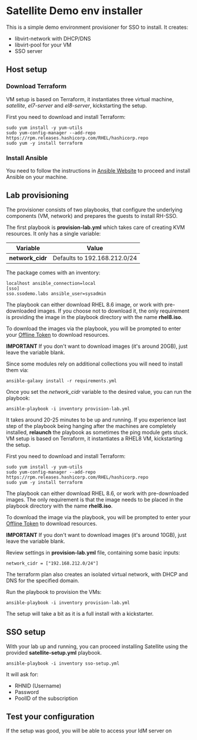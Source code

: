 # Satellite Demo env installer

This is a simple demo environment provisioner for SSO to install.
It creates:

- libvirt-network with DHCP/DNS
- libvirt-pool for your VM
- SSO server 

## Host setup

### Download Terraform

VM setup is based on Terraform, it instantiates three virtual machine, *satellite*, *el7-server* and *el8-server*, kickstarting the setup.

First you need to download and install Terraform:

    sudo yum install -y yum-utils
    sudo yum-config-manager --add-repo https://rpm.releases.hashicorp.com/RHEL/hashicorp.repo
    sudo yum -y install terraform

### Install Ansible

You need to follow the instructions in [Ansible Website](https://docs.ansible.com/ansible/latest/installation_guide/intro_installation.html#installing-the-ansible-community-package) to proceed and install Ansible on your machine.

## Lab provisioning

The provisioner consists of two playbooks, that configure the underlying components (VM, network) and prepares the guests to install RH-SSO.

The first playbook is **provision-lab.yml** which takes care of creating KVM resources. It only has a single variable: 

| Variable | Value |
|--|--|
| **network_cidr** | Defaults to 192.168.212.0/24 |

The package comes with an inventory:

    localhost ansible_connection=local
    [sso]
    sso.ssodemo.labs ansible_user=sysadmin

The playbook can either download RHEL 8.6 image, or work with pre-downloaded images. If you choose not to download it, the only requirement is providing the image in the playbook directory with the name **rhel8.iso**.

To download the images via the playbook, you will be prompted to enter your [Offline Token](https://access.redhat.com/management/api) to download resources.

**IMPORTANT** If you don't want to download images (it's around 20GB), just leave the variable blank.

Since some modules rely on additional collections you will need to install them via:

    ansible-galaxy install -r requirements.yml

Once you set the *network_cidr* variable to the desired value, you can run the playbook:

    ansible-playbook -i inventory provision-lab.yml

It takes around 20-25 minutes to be up and running. If you experience last step of the playbook being hanging after the machines are completely installed, **relaunch** the playbook as sometimes the ping module gets stuck.
VM setup is based on Terraform, it instantiates a RHEL8 VM, kickstarting the setup.

First you need to download and install Terraform:

    sudo yum install -y yum-utils
    sudo yum-config-manager --add-repo https://rpm.releases.hashicorp.com/RHEL/hashicorp.repo
    sudo yum -y install terraform

The playbook can either download RHEL 8.6, or work with pre-downloaded images. The only requirement is that the image needs to be placed in the playbook directory with the name **rhel8.iso**.

To download the image via the playbook, you will be prompted to enter your [Offline Token](https://access.redhat.com/management/api) to download resources.


**IMPORTANT** If you don't want to download images (it's around 10GB), just leave the variable blank.

Review settings in **provision-lab.yml** file, containing some basic inputs:

    network_cidr = ["192.168.212.0/24"]

The terraform plan also creates an isolated virtual network, with DHCP and DNS for the specified domain.

Run the playbook to provision the VMs:

    ansible-playbook -i inventory provision-lab.yml

The setup will take a bit as it is a full install with a kickstarter. 

## SSO setup

With your lab up and running, you can proceed installing Satellite using the provided **satellite-setup.yml** playbook.

    ansible-playbook -i inventory sso-setup.yml

It will ask for:

- RHNID (Username)
- Password
- PoolID of the subscription

## Test your configuration

If the setup was good, you will be able to access your IdM server on [](https://sso-server.satellitedemo.labs:8443)
